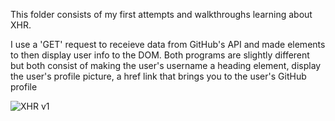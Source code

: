 This folder consists of my first attempts and walkthroughs learning about XHR.

I use a 'GET' request to receieve data from GitHub's API and made elements to then display user info to the DOM.
Both programs are slightly different but both consist of making the user's username a heading element, display the user's profile picture, a href link that brings you to the user's GitHub profile

![XHR v1](https://user-images.githubusercontent.com/62902638/79371050-bb39d800-7f21-11ea-81ba-6bf3d254dc61.gif)